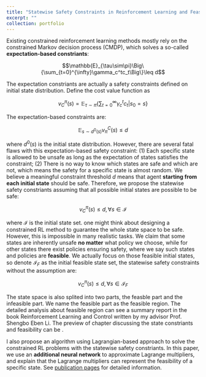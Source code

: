 ```yaml
---
title: "Statewise Safety Constraints in Reinforcement Learning and Feasible Region on State Space"
excerpt: ""
collection: portfolio
---
```

Existing constrained reinforcement learning methods mostly rely on the constrained Markov decision process (CMDP), which solves a so-called **expectation-based constriants**:

$$\mathbb{E}_{\tau\sim\pi}\Big\{\sum_{t=0}^{\infty}\gamma_c^tc_t\Big\}\leq d$$

The expectation constriants are actually a safety constraints defined on initial state distribution. Define the cost value function as 

$$v^\pi_C(s) =  \mathbb{E}_{\tau\sim\pi}\Big\{\sum\nolimits_{t=0}^{\infty}\gamma_c^tc_t\bigg|s_0=s\Big\}$$

The expectation-based constraints are:

$$\mathbb{E}_{s\sim d^0(s)}v^C_\pi(s)\leq d$$

where $d^0(s)$ is the initial state distribution. However, there are several fatal flaws with this expectation-based safety constraint: 
(1) Each specific state is allowed to be unsafe as long as the expectation of states satisfies the constraint; 
(2) There is no way to know which states are safe and which are not, which means the safety for a specific state is almost random.
We believe a meaningful constraint threshold $d$ means that agent **starting from each initial state** should be safe. 
Therefore, we propose the statewise safety constriants assuming that all possible initial states are possible to be safe:

$$v^\pi_C(s) \leq d, \forall s \in \mathcal{I}$$

where $\mathcal{I}$ is the initial state set. one might think about designing a constrained RL method to guarantee the whole state space to be safe. 
However, this is impossible in many realistic tasks. We claim that some states are inherently unsafe **no matter** what policy we choose, 
while for other states there exist policies ensuring safety, where we say such states and policies are **feasible**. 
We actually focus on those feasible initial states, so denote $\mathcal{I}_F$ as the initial feasible state set, the statewise safety constraints without the assumption are:

$$v^\pi_C(s) \leq d, \forall s \in \mathcal{I}_F$$

The state space is also splited into two parts, the feasble part and the infeasible part. We name the feasible part as the feasible region.
The detailed analysis about feasible region can see a summary report in the book Reinforcement Learning and Control written by my advisor Prof. Shengbo Eben Li.
The preview of chapter discussing the state constriants and feasibility can be .

I also propose an algorithm using Lagrangian-based approach to solve the constrained RL problems with the statewise safety constriants.
In this paper, we use an **additional neural network** to approximate Lagrange multipliers, 
and explain that the Lagrange multipliers can represent the feasibility of a specific state. See [publication pages](https://mahaitongdae.github.io/publication/jmlr21) for detailed information.
